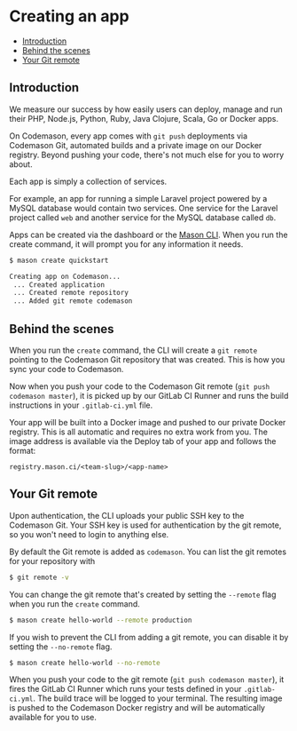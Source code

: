 # Creating an app

- [Introduction](#introduction)
- [Behind the scenes](#behind-the-scenes)
- [Your Git remote](#git-remote)

<a name="introduction"></a>
## Introduction
We measure our success by how easily users can deploy, manage and run their PHP, Node.js, Python, Ruby, Java Clojure, Scala, Go or Docker apps.

On Codemason, every app comes with `git push` deployments via Codemason Git, automated builds and a private image on our Docker registry. Beyond pushing your code, there's not much else for you to worry about. 

Each app is simply a collection of services.

For example, an app for running a simple Laravel project powered by a MySQL database would contain two services. One service for the Laravel project called `web` and another service for the MySQL database called `db`.

Apps can be created via the dashboard or the [Mason CLI](https://codemason.io/docs/mason-cli). When you run the create command, it will prompt you for any information it needs.
```bash
$ mason create quickstart

Creating app on Codemason...
 ... Created application
 ... Created remote repository
 ... Added git remote codemason
```


<a name="behind-the-scenes"></a>
## Behind the scenes 
When you run the `create` command, the CLI will create a `git remote` pointing to the Codemason Git repository that was created. This is how you sync your code to Codemason.

Now when you push your code to the Codemason Git remote (`git push codemason master`), it is picked up by our GitLab CI Runner and runs the build instructions in your `.gitlab-ci.yml` file.

Your app will be built into a Docker image and pushed to our private Docker registry. This is all automatic and requires no extra work from you. The image address is available via the Deploy tab of your app and follows the format:
```text
registry.mason.ci/<team-slug>/<app-name>
```

<a name="git-remote"></a>
## Your Git remote 
Upon authentication, the CLI uploads your public SSH key to the Codemason Git. Your SSH key is used for authentication by the git remote, so you won't need to login to anything else. 

By default the Git remote is added as `codemason`. You can list the git remotes for your repository with 
```bash
$ git remote -v 
```

You can change the git remote that's created by setting the `--remote` flag when you run the `create` command.
```bash
$ mason create hello-world --remote production
```

If you wish to prevent the CLI from adding a git remote, you can disable it by setting the `--no-remote` flag.
```bash
$ mason create hello-world --no-remote
```

When you push your code to the git remote (`git push codemason master`), it fires the GitLab CI Runner which runs your tests defined in your `.gitlab-ci.yml`. The build trace will be logged to your terminal. The resulting image is pushed to the Codemason Docker registry and will be automatically available for you to use. 